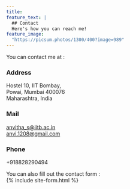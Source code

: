 ```yaml
---
title: 
feature_text: |
  ## Contact  
  Here's how you can reach me!
feature_image: 
  "https://picsum.photos/1300/400?image=989"
---
```

You can contact me at : 
### Address
Hostel 10, IIT Bombay,  
Powai, Mumbai 400076  
Maharashtra, India  
### Mail  
[anvitha_s@iitb.ac.in](mailto:anvitha_s@iitb.ac.in)  
[anvi.1208@gmail.com](anvi.1208@gmail.com)
### Phone  
+918828290494  

You can also fill out the contact form :  
{% include site-form.html %}
